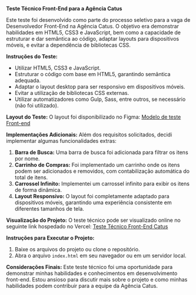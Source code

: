 **Teste Técnico Front-End para a Agência Catus**

Este teste foi desenvolvido como parte do processo seletivo para a vaga de Desenvolvedor Front-End na Agência Catus. O objetivo era demonstrar habilidades em HTML5, CSS3 e JavaScript, bem como a capacidade de estruturar e dar semântica ao código, adaptar layouts para dispositivos móveis, e evitar a dependência de bibliotecas CSS.

**Instruções do Teste:**
- Utilizar HTML5, CSS3 e JavaScript.
- Estruturar o código com base em HTML5, garantindo semântica adequada.
- Adaptar o layout desktop para ser responsivo em dispositivos móveis.
- Evitar a utilização de bibliotecas CSS externas.
- Utilizar automatizadores como Gulp, Sass, entre outros, se necessário (não foi utilizado).

**Layout do Teste:**
O layout foi disponibilizado no Figma: [Modelo de teste Front-end](https://www.figma.com/file/e0xCp8OGgVlKZgsFf6yT66/Modelo-de-teste-Front-end?type=design&node-id=0%3A1&mode=design&t=uT07LgEHGCLoKdcC-1)

**Implementações Adicionais:**
Além dos requisitos solicitados, decidi implementar algumas funcionalidades extras:
1. **Barra de Busca:** Uma barra de busca foi adicionada para filtrar os itens por nome.
2. **Carrinho de Compras:** Foi implementado um carrinho onde os itens podem ser adicionados e removidos, com contabilização automática do total de itens.
3. **Carrossel Infinito:** Implementei um carrossel infinito para exibir os itens de forma dinâmica.
4. **Layout Responsivo:** O layout foi completamente adaptado para dispositivos móveis, garantindo uma experiência consistente em diferentes tamanhos de tela.

**Visualização do Projeto:**
O teste técnico pode ser visualizado online no seguinte link hospedado no Vercel: [Teste Técnico Front-End Catus](https://test-catus.vercel.app)

**Instruções para Executar o Projeto:**
1. Baixe os arquivos do projeto ou clone o repositório.
2. Abra o arquivo `index.html` em seu navegador ou em um servidor local.

**Considerações Finais:**
Este teste técnico foi uma oportunidade para demonstrar minhas habilidades e conhecimentos em desenvolvimento front-end. Estou ansioso para discutir mais sobre o projeto e como minhas habilidades podem contribuir para a equipe da Agência Catus.

